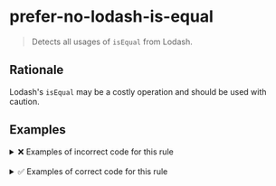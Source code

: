 # prefer-no-lodash-is-equal

> Detects all usages of `isEqual` from Lodash.

## Rationale

Lodash's `isEqual` may be a costly operation and should be used with caution.

## Examples

<details>
<summary>❌ Examples of incorrect code for this rule</summary>

```ts
import { isEqual } from 'lodash-es';

if (isEqual(prevObj, currObj)) {
  // ...
}
```

</details>

<br />

<details>
<summary>✅ Examples of correct code for this rule</summary>

```ts
if (
  prevObj.prop === currObj.prop &&
  prevObj.arr.length === currObj.arr.length &&
  prevObj.arr.every(
    (prevItem, i) =>
      prevItem.x === currObj.arr[i].x && prevItem.y === currObj.arr[i].y
  )
) {
  // ...
}
```

```ts
if (isEqual(prevObj, currObj)) {
  // ...
}

function isEqual<T>(a: T, b: T): boolean {
  return JSON.stringify(a) === JSON.stringify(b);
}
```

</details>
